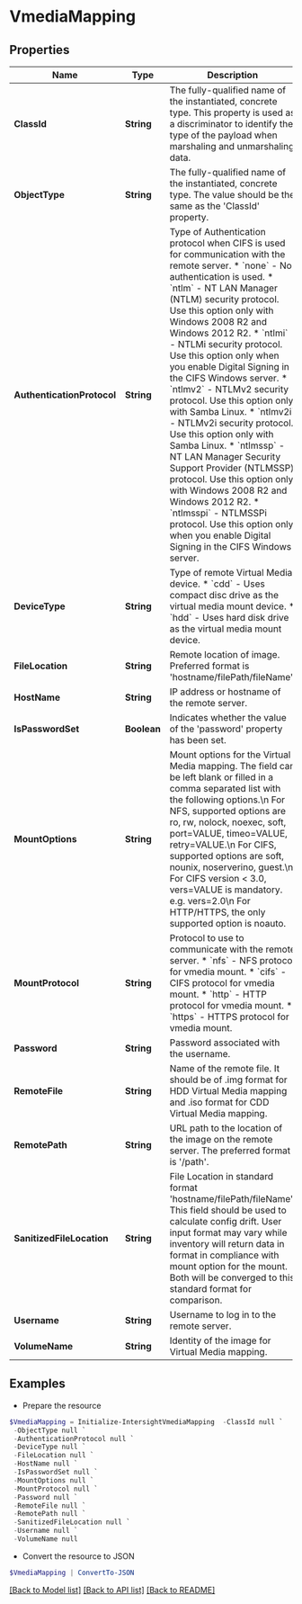 # VmediaMapping
## Properties

Name | Type | Description | Notes
------------ | ------------- | ------------- | -------------
**ClassId** | **String** | The fully-qualified name of the instantiated, concrete type. This property is used as a discriminator to identify the type of the payload when marshaling and unmarshaling data. | [default to "vmedia.Mapping"]
**ObjectType** | **String** | The fully-qualified name of the instantiated, concrete type. The value should be the same as the &#39;ClassId&#39; property. | [default to "vmedia.Mapping"]
**AuthenticationProtocol** | **String** | Type of Authentication protocol when CIFS is used for communication with the remote server. * &#x60;none&#x60; - No authentication is used. * &#x60;ntlm&#x60; - NT LAN Manager (NTLM) security protocol. Use this option only with Windows 2008 R2 and Windows 2012 R2. * &#x60;ntlmi&#x60; - NTLMi security protocol. Use this option only when you enable Digital Signing in the CIFS Windows server. * &#x60;ntlmv2&#x60; - NTLMv2 security protocol. Use this option only with Samba Linux. * &#x60;ntlmv2i&#x60; - NTLMv2i security protocol. Use this option only with Samba Linux. * &#x60;ntlmssp&#x60; - NT LAN Manager Security Support Provider (NTLMSSP) protocol. Use this option only with Windows 2008 R2 and Windows 2012 R2. * &#x60;ntlmsspi&#x60; - NTLMSSPi protocol. Use this option only when you enable Digital Signing in the CIFS Windows server. | [optional] [default to "none"]
**DeviceType** | **String** | Type of remote Virtual Media device. * &#x60;cdd&#x60; - Uses compact disc drive as the virtual media mount device. * &#x60;hdd&#x60; - Uses hard disk drive as the virtual media mount device. | [optional] [default to "cdd"]
**FileLocation** | **String** | Remote location of image. Preferred format is &#39;hostname/filePath/fileName&#39;. | [optional] 
**HostName** | **String** | IP address or hostname of the remote server. | [optional] 
**IsPasswordSet** | **Boolean** | Indicates whether the value of the &#39;password&#39; property has been set. | [optional] [readonly] [default to $false]
**MountOptions** | **String** | Mount options for the Virtual Media mapping. The field can be left blank or filled in a comma separated list with the following options.\n For NFS, supported options are ro, rw, nolock, noexec, soft, port&#x3D;VALUE, timeo&#x3D;VALUE, retry&#x3D;VALUE.\n For CIFS, supported options are soft, nounix, noserverino, guest.\n For CIFS version &lt; 3.0, vers&#x3D;VALUE is mandatory. e.g. vers&#x3D;2.0\n For HTTP/HTTPS, the only supported option is noauto. | [optional] 
**MountProtocol** | **String** | Protocol to use to communicate with the remote server. * &#x60;nfs&#x60; - NFS protocol for vmedia mount. * &#x60;cifs&#x60; - CIFS protocol for vmedia mount. * &#x60;http&#x60; - HTTP protocol for vmedia mount. * &#x60;https&#x60; - HTTPS protocol for vmedia mount. | [optional] [default to "nfs"]
**Password** | **String** | Password associated with the username. | [optional] 
**RemoteFile** | **String** | Name of the remote file. It should be of .img format for HDD Virtual Media mapping and .iso format for CDD Virtual Media mapping. | [optional] 
**RemotePath** | **String** | URL path to the location of the image on the remote server. The preferred format is &#39;/path&#39;. | [optional] 
**SanitizedFileLocation** | **String** | File Location in standard format &#39;hostname/filePath/fileName&#39;. This field should be used to calculate config drift. User input format may vary while inventory will return data in format in compliance with mount option for the mount. Both will be converged to this standard format for comparison. | [optional] [readonly] 
**Username** | **String** | Username to log in to the remote server. | [optional] 
**VolumeName** | **String** | Identity of the image for Virtual Media mapping. | [optional] 

## Examples

- Prepare the resource
```powershell
$VmediaMapping = Initialize-IntersightVmediaMapping  -ClassId null `
 -ObjectType null `
 -AuthenticationProtocol null `
 -DeviceType null `
 -FileLocation null `
 -HostName null `
 -IsPasswordSet null `
 -MountOptions null `
 -MountProtocol null `
 -Password null `
 -RemoteFile null `
 -RemotePath null `
 -SanitizedFileLocation null `
 -Username null `
 -VolumeName null
```

- Convert the resource to JSON
```powershell
$VmediaMapping | ConvertTo-JSON
```

[[Back to Model list]](../README.md#documentation-for-models) [[Back to API list]](../README.md#documentation-for-api-endpoints) [[Back to README]](../README.md)

